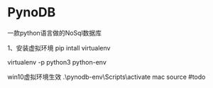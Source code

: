# PynoDB
一款python语言做的NoSql数据库


1、安装虚拟环境
 pip intall virtualenv 

 virtualenv -p python3 python-env

win10虚拟环境生效
.\pynodb-env\Scripts\activate
mac
source #todo 


